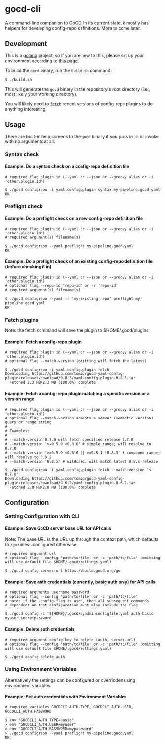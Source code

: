 # gocd-cli

A command-line companion to GoCD. In its current state, it mostly has helpers for developing config-repo definitions. More to come later.

## Development

This is a [golang](https://golang.org/) project, so if you are new to this, please set up your environment according to [this page](https://golang.org/doc/code.html#Workspaces).

To build the `gocd` binary, run the `build.sh` command:

```bash
$ ./build.sh
```

This will generate the `gocd` binary in the repository's root directory (i.e., most likely your working directory).

You will likely need to [`fetch`](#Fetch-plugins) recent versions of config-repo plugins to do anything interesting.

## Usage

There are built-in help screens to the `gocd` binary if you pass in `-h` or invoke with no arguments at all.

### Syntax check
#### Example: Do a syntax check on a config-repo definition file

```
# required flag plugin id (--yaml or --json or --groovy alias or -i 'other.plugin.id')

$ ./gocd configrepo -i yaml.config.plugin syntax my-pipeline.gocd.yaml
OK
```

### Preflight check
#### Example: Do a preflight check on a new config-repo definition file

```
# required flag plugin id (--yaml or --json or --groovy alias or -i 'other.plugin.id')
# required argument(s) filename(s)

$ ./gocd configrepo --yaml preflight my-pipeline.gocd.yaml
OK
```

#### Example: Do a preflight check of an existing config-repo definition file (before checking it in)

```
# required flag plugin id (--yaml or --json or --groovy alias or -i 'other.plugin.id')
# optional flag --repo-id 'repo-id' or -r 'repo-id'
# required argument(s) filename(s)

$ ./gocd configrepo --yaml -r 'my-existing-repo' preflight my-pipeline.gocd.yaml
OK
```

### Fetch plugins

Note: the fetch command will save the plugin to $HOME/.gocd/plugins

#### Example: Fetch a config-repo plugin

```
# required flag plugin id (--yaml or --json or --groovy alias or -i 'other.plugin.id')
# optional flag --match-version (omitting will fetch the latest)

$ ./gocd configrepo -i yaml.config.plugin fetch
Downloading https://github.com/tomzo/gocd-yaml-config-plugin/releases/download/0.8.3/yaml-config-plugin-0.8.3.jar
  Fetched 2.3 MB/2.3 MB (100.0%) complete
```

#### Example: Fetch a config-repo plugin matching a specific version or a version range

```
# required flag plugin id (--yaml or --json or --groovy alias or -i 'other.plugin.id')
# optional flag --match-version accepts a semver (semantic version) query or range string
#
# Examples:
#
# --match-version 0.7.0 will fetch specified release 0.7.0
# --match-version '>=0.5.0 <0.8.0' # simple range; will resolve to 0.7.0
# --match-version '>=0.5.0 <0.8.0 || >=0.8.1 !0.8.3' # compound range; will resolve to 0.8.2
# --match-version '0.8.x' # wildcard, will match latest 0.8.x release

$ ./gocd configrepo -i yaml.config.plugin fetch --match-version '< 0.7.0'
Downloading https://github.com/tomzo/gocd-yaml-config-plugin/releases/download/0.6.2/yaml-config-plugin-0.6.2.jar
  Fetched 2.0 MB/2.0 MB (100.0%) complete
```

## Configuration

### Setting Configuration with CLI
#### Example: Save GoCD server base URL for API calls

Note: The base URL is the URL up through the context path, which defaults to `/go` unless configured otherwise

```
# required argument url
# optional flag --config 'path/to/file' or -c 'path/to/file' (omitting will use default file $HOME/.gocd/settings.yaml)

$ ./gocd config server-url https://build.gocd.org/go
```

#### Example: Save auth credentials (currently, basic auth only) for API calls

```
# required arguments username password
# optional flag --config 'path/to/file' or -c 'path/to/file'
# note: if the -config flag is used, then all subsequent commands
# dependent on that configuration must also include the flag

$ ./gocd config -c '${HOME}/.gocd/myadminconfigfile.yaml auth-basic myuser secretpassword
```

#### Example: Delete auth credentials

```
# required argument config-key to delete (auth, server-url)
# optional flag --config 'path/to/file' or -c 'path/to/file' (omitting will use default file $HOME/.gocd/settings.yaml)

$ ./gocd config delete auth
```

### Using Environment Variables

Alternatively the settings can be configured or overridden using environment variables.

#### Example: Set auth credentials with Environment Variables

```
# required variables GOCDCLI_AUTH.TYPE, GOCDCLI_AUTH.USER, GOCDCLI_AUTH.PASSWORD

$ env "GOCDCLI_AUTH.TYPE=basic" 
> env "GOCDCLI_AUTH.USER=myuser" 
> env "GOCDCLI_AUTH.PASSWORD=mypassword" 
> ./gocd configrepo --yaml preflight my-pipeline.gocd.yaml
OK
```
